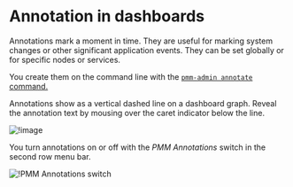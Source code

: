 #  Annotation in dashboards

Annotations mark a moment in time. They are useful for marking system changes or other significant application events. They can be set globally or for specific nodes or services.

You create them on the command line with the [`pmm-admin annotate` command.](../../../../use/commands/pmm-admin.md)

Annotations show as a vertical dashed line on a dashboard graph. Reveal the annotation text by mousing over the caret indicator below the line.

![!image](../../../../_images/pmm-server.mysql-overview.mysql-client-thread-activity.1.png)

You turn annotations on or off with the *PMM Annotations* switch in the second row menu bar.

![!PMM Annotations switch](../../../../_images/PMM_Common_Controls_Annotation_Toggle.jpg)
